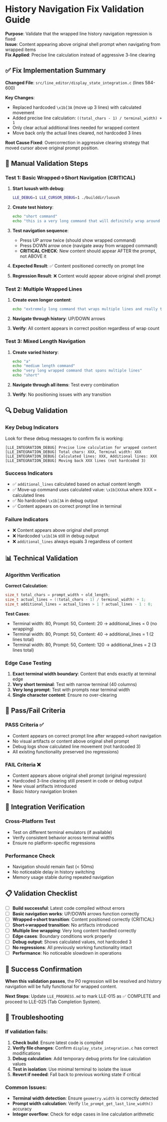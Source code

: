 # History Navigation Fix Validation Guide

**Purpose**: Validate that the wrapped line history navigation regression is fixed  
**Issue**: Content appearing above original shell prompt when navigating from wrapped items  
**Fix Applied**: Precise line calculation instead of aggressive 3-line clearing  

## ✅ Fix Implementation Summary

**Changed File**: `src/line_editor/display_state_integration.c` (lines 584-600)

**Key Changes**:
- Replaced hardcoded `\x1b[3A` (move up 3 lines) with calculated movement
- Added precise line calculation: `((total_chars - 1) / terminal_width) + 1`
- Only clear actual additional lines needed for wrapped content
- Move back only the actual lines cleared, not hardcoded 3 lines

**Root Cause Fixed**: Overcorrection in aggressive clearing strategy that moved cursor above original prompt position.

## 🧪 Manual Validation Steps

### **Test 1: Basic Wrapped→Short Navigation (CRITICAL)**

1. **Start lusush with debug**:
   ```bash
   LLE_DEBUG=1 LLE_CURSOR_DEBUG=1 ./builddir/lusush
   ```

2. **Create test history**:
   ```bash
   echo "short command"
   echo "this is a very long command that will definitely wrap around the terminal width and cause multiline display issues"
   ```

3. **Test navigation sequence**:
   - Press UP arrow twice (should show wrapped command)
   - Press DOWN arrow once (navigate away from wrapped command)
   - **CRITICAL CHECK**: New content should appear AFTER the prompt, not ABOVE it

4. **Expected Result**: ✅ Content positioned correctly on prompt line
5. **Regression Result**: ❌ Content would appear above original shell prompt

### **Test 2: Multiple Wrapped Lines**

1. **Create even longer content**:
   ```bash
   echo "extremely long command that wraps multiple lines and really tests the line calculation algorithm to ensure it works correctly with very wide content that spans many terminal columns"
   ```

2. **Navigate through history**: UP/DOWN arrows
3. **Verify**: All content appears in correct position regardless of wrap count

### **Test 3: Mixed Length Navigation**

1. **Create varied history**:
   ```bash
   echo "a"
   echo "medium length command"
   echo "very long wrapped command that spans multiple lines"
   echo "short"
   ```

2. **Navigate through all items**: Test every combination
3. **Verify**: No positioning issues with any transition

## 🔍 Debug Validation

### **Key Debug Indicators**

Look for these debug messages to confirm fix is working:

```
[LLE_INTEGRATION_DEBUG] Precise line calculation for wrapped content
[LLE_INTEGRATION_DEBUG] Total chars: XXX, Terminal width: XXX
[LLE_INTEGRATION_DEBUG] Calculated lines: XXX, Additional lines: XXX
[LLE_INTEGRATION_DEBUG] Moving back XXX lines (not hardcoded 3)
```

### **Success Indicators**

- ✅ `additional_lines` calculated based on actual content length
- ✅ Move-up command uses calculated value: `\x1b[XXXuA` where XXX = calculated lines
- ✅ No hardcoded `\x1b[3A` in debug output
- ✅ Content appears on correct prompt line in terminal

### **Failure Indicators**

- ❌ Content appears above original shell prompt
- ❌ Hardcoded `\x1b[3A` still in debug output
- ❌ `additional_lines` always equals 3 regardless of content

## 📊 Technical Validation

### **Algorithm Verification**

**Correct Calculation**:
```c
size_t total_chars = prompt_width + old_length;
size_t actual_lines = ((total_chars - 1) / terminal_width) + 1;
size_t additional_lines = actual_lines > 1 ? actual_lines - 1 : 0;
```

**Test Cases**:
- Terminal width: 80, Prompt: 50, Content: 20 → additional_lines = 0 (no wrapping)
- Terminal width: 80, Prompt: 50, Content: 40 → additional_lines = 1 (2 lines total)
- Terminal width: 80, Prompt: 50, Content: 120 → additional_lines = 2 (3 lines total)

### **Edge Case Testing**

1. **Exact terminal width boundary**: Content that ends exactly at terminal edge
2. **Very short terminal**: Test with narrow terminal (40 columns)
3. **Very long prompt**: Test with prompts near terminal width
4. **Single character content**: Ensure no over-clearing

## 🎯 Pass/Fail Criteria

### **PASS Criteria** ✅
- Content appears on correct prompt line after wrapped→short navigation
- No visual artifacts or content above original shell prompt
- Debug logs show calculated line movement (not hardcoded 3)
- All existing functionality preserved (no regressions)

### **FAIL Criteria** ❌
- Content appears above original shell prompt (original regression)
- Hardcoded 3-line clearing still present in code or debug output
- New visual artifacts introduced
- Basic history navigation broken

## 🚀 Integration Verification

### **Cross-Platform Test**
- Test on different terminal emulators (if available)
- Verify consistent behavior across terminal widths
- Ensure no platform-specific regressions

### **Performance Check**
- Navigation should remain fast (< 50ms)
- No noticeable delay in history switching
- Memory usage stable during repeated navigation

## 📋 Validation Checklist

- [ ] **Build successful**: Latest code compiled without errors
- [ ] **Basic navigation works**: UP/DOWN arrows function correctly
- [ ] **Wrapped→short transition**: Content positioned correctly (CRITICAL)
- [ ] **Short→wrapped transition**: No artifacts introduced
- [ ] **Multiple line wrapping**: Very long content handled correctly
- [ ] **Edge cases**: Boundary conditions work properly
- [ ] **Debug output**: Shows calculated values, not hardcoded 3
- [ ] **No regressions**: All previously working functionality intact
- [ ] **Performance**: No noticeable slowdown in operations

## 🎉 Success Confirmation

**When this validation passes**, the P0 regression will be resolved and history navigation will be fully functional for wrapped content.

**Next Steps**: Update `LLE_PROGRESS.md` to mark LLE-015 as ✅ COMPLETE and proceed to LLE-025 (Tab Completion System).

## 🔧 Troubleshooting

### **If validation fails**:

1. **Check build**: Ensure latest code is compiled
2. **Verify file changes**: Confirm `display_state_integration.c` has correct modifications
3. **Debug calculation**: Add temporary debug prints for line calculation values
4. **Test in isolation**: Use minimal terminal to isolate the issue
5. **Revert if needed**: Fall back to previous working state if critical

### **Common Issues**:
- **Terminal width detection**: Ensure `geometry.width` is correctly detected
- **Prompt width calculation**: Verify `lle_prompt_get_last_line_width()` accuracy
- **Integer overflow**: Check for edge cases in line calculation arithmetic